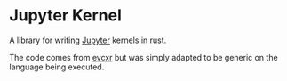 # Jupyter Kernel

A library for writing [Jupyter](https://jupyter.org/) kernels in rust.

The code comes from [evcxr](https://github.com/google/evcxr/tree/master/evcxr_jupyter)
but was simply adapted to be generic on the language being executed.
